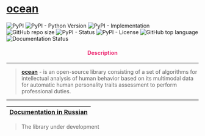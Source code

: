 # [ocean](https://github.com/DmitryRyumin/ocean)

![PyPI](https://img.shields.io/pypi/v/ocean)
![PyPI - Python Version](https://img.shields.io/pypi/pyversions/ocean)
![PyPI - Implementation](https://img.shields.io/pypi/implementation/ocean)
![GitHub repo size](https://img.shields.io/github/repo-size/dmitryryumin/ocean)
![PyPI - Status](https://img.shields.io/pypi/status/ocean)
![PyPI - License](https://img.shields.io/pypi/l/ocean)
![GitHub top language](https://img.shields.io/github/languages/top/dmitryryumin/ocean)
![Documentation Status](https://readthedocs.org/projects/ocean/badge/?version=latest)

<h4 align="center"><span style="color:#EC256F;">Description</span></h4>

---

>  **[ocean](https://github.com/DmitryRyumin/ocean)** - is an open-source library consisting of a set of algorithms for intellectual analysis of human behavior based on its multimodal data for automatic human personality traits assessment to perform professional duties.

---

| [Documentation in Russian](https://github.com/DmitryRyumin/ocean/blob/main/README_RU.md) |
|------------------------------------------------------------------------------------------|

> The library under development